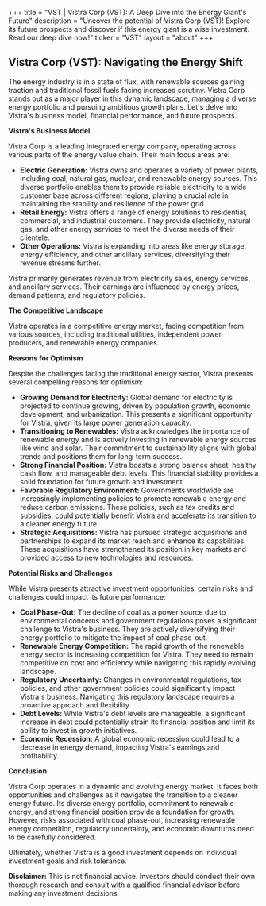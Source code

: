 +++
title = "VST |  Vistra Corp (VST): A Deep Dive into the Energy Giant's Future"
description = "Uncover the potential of Vistra Corp (VST)!  Explore its future prospects and discover if this energy giant is a wise investment.  Read our deep dive now!"
ticker = "VST"
layout = "about"
+++

        


## Vistra Corp (VST): Navigating the Energy Shift

The energy industry is in a state of flux, with renewable sources gaining traction and traditional fossil fuels facing increased scrutiny. Vistra Corp stands out as a major player in this dynamic landscape, managing a diverse energy portfolio and pursuing ambitious growth plans. Let's delve into Vistra's business model, financial performance, and future prospects. 

**Vistra's Business Model**

Vistra Corp is a leading integrated energy company, operating across various parts of the energy value chain. Their main focus areas are:

* **Electric Generation:** Vistra owns and operates a variety of power plants, including coal, natural gas, nuclear, and renewable energy sources. This diverse portfolio enables them to provide reliable electricity to a wide customer base across different regions, playing a crucial role in maintaining the stability and resilience of the power grid.
* **Retail Energy:** Vistra offers a range of energy solutions to residential, commercial, and industrial customers. They provide electricity, natural gas, and other energy services to meet the diverse needs of their clientele.
* **Other Operations:**  Vistra is expanding into areas like energy storage, energy efficiency, and other ancillary services, diversifying their revenue streams further.

Vistra primarily generates revenue from electricity sales, energy services, and ancillary services. Their earnings are influenced by energy prices, demand patterns, and regulatory policies.

**The Competitive Landscape**

Vistra operates in a competitive energy market, facing competition from various sources, including traditional utilities, independent power producers, and renewable energy companies.

**Reasons for Optimism**

Despite the challenges facing the traditional energy sector, Vistra presents several compelling reasons for optimism:

* **Growing Demand for Electricity:**  Global demand for electricity is projected to continue growing, driven by population growth, economic development, and urbanization.  This presents a significant opportunity for Vistra, given its large power generation capacity.
* **Transitioning to Renewables:** Vistra acknowledges the importance of renewable energy and is actively investing in renewable energy sources like wind and solar. Their commitment to sustainability aligns with global trends and positions them for long-term success.
* **Strong Financial Position:** Vistra boasts a strong balance sheet, healthy cash flow, and manageable debt levels. This financial stability provides a solid foundation for future growth and investment.
* **Favorable Regulatory Environment:**  Governments worldwide are increasingly implementing policies to promote renewable energy and reduce carbon emissions. These policies, such as tax credits and subsidies, could potentially benefit Vistra and accelerate its transition to a cleaner energy future.
* **Strategic Acquisitions:** Vistra has pursued strategic acquisitions and partnerships to expand its market reach and enhance its capabilities. These acquisitions have strengthened its position in key markets and provided access to new technologies and resources.

**Potential Risks and Challenges**

While Vistra presents attractive investment opportunities, certain risks and challenges could impact its future performance:

* **Coal Phase-Out:** The decline of coal as a power source due to environmental concerns and government regulations poses a significant challenge to Vistra's business. They are actively diversifying their energy portfolio to mitigate the impact of coal phase-out.
* **Renewable Energy Competition:** The rapid growth of the renewable energy sector is increasing competition for Vistra. They need to remain competitive on cost and efficiency while navigating this rapidly evolving landscape.
* **Regulatory Uncertainty:**  Changes in environmental regulations, tax policies, and other government policies could significantly impact Vistra's business.  Navigating this regulatory landscape requires a proactive approach and flexibility.
* **Debt Levels:** While Vistra's debt levels are manageable, a significant increase in debt could potentially strain its financial position and limit its ability to invest in growth initiatives.
* **Economic Recession:** A global economic recession could lead to a decrease in energy demand, impacting Vistra's earnings and profitability.

**Conclusion**

Vistra Corp operates in a dynamic and evolving energy market.  It faces both opportunities and challenges as it navigates the transition to a cleaner energy future.  Its diverse energy portfolio, commitment to renewable energy, and strong financial position provide a foundation for growth. However, risks associated with coal phase-out, increasing renewable energy competition, regulatory uncertainty, and economic downturns need to be carefully considered. 

Ultimately, whether Vistra is a good investment depends on individual investment goals and risk tolerance.  

**Disclaimer:**  This is not financial advice.  Investors should conduct their own thorough research and consult with a qualified financial advisor before making any investment decisions. 

        
